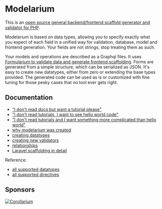 # Modelarium

This is an [open source general backend/frontend scaffold generator and validator for PHP](https://github.com/Corollarium/modelarium/).

Modelarium is based on data types, allowing you to specify exactly what you expect of each field in a unified way for validation, database, model and frontend generation. Your fields are not strings, stop treating them as such.

Your models and operations are described as a Graphql files. It uses [Formularium to validate data and generate frontend scaffolding](https://github.com/Corollarium/Formularium/). Forms are generated from a simple structure, which can be serialized as JSON. It's easy to create new datatypes, either from zero or extending the base types provided. The generated code can be used as is or customized with fine tuning for those pesky cases that no tool ever gets right.

## Documentation

- ["I don't read docs but want a tutorial please"](./laraveltutorial.md)
- ["I don't read tutorials, I want to see hello world code"](https://github.com/Corollarium/modelarium-helloworld)
- ["I don't read tutorials and I want something more complicated than hello world"](https://github.com/Corollarium/modelarium-example)
- [why modelarium was created](./philosophy.md)
- [creating datatypes](./datatype.md)
- [creating new validators](./validator.md)
- [relationships](./relationships.md)
- [Laravel scaffolding in detail](./laravel.md)

Reference:

- [all supported datatypes](./api-datatypes.md)
- [all supported directives](./api-directives.md)

## Sponsors

[![Corollarium](https://corollarium.github.com/modelarium/logo-horizontal-400px.png)](https://corollarium.com)
